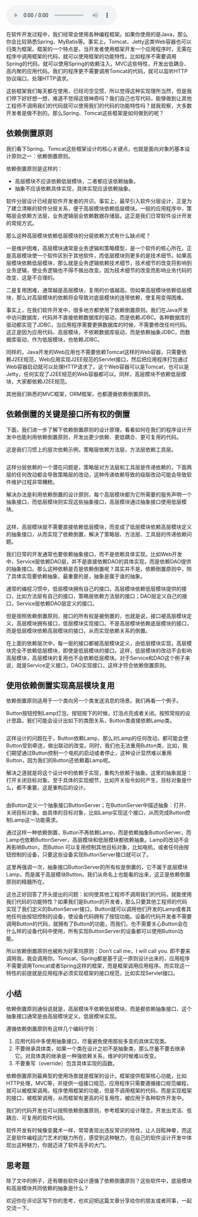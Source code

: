 <audio title="12 _ 软件设计的依赖倒置原则：如何不依赖代码却可以复用它的功能？" src="https://static001.geekbang.org/resource/audio/57/39/57148bc5e94de243c9f0a02f604a2239.mp3" controls="controls"></audio> 
<p>在软件开发过程中，我们经常会使用各种编程框架。如果你使用的是Java，那么你会比较熟悉Spring、MyBatis等。事实上，Tomcat、Jetty这类Web容器也可以归类为框架。框架的一个特点是，当开发者使用框架开发一个应用程序时，无需在程序中调用框架的代码，就可以使用框架的功能特性。比如程序不需要调用Spring的代码，就可以使用Spring的依赖注入，MVC这些特性，开发出低耦合、高内聚的应用代码。我们的程序更不需要调用Tomcat的代码，就可以监听HTTP协议端口，处理HTTP请求。</p><p>这些框架我们每天都在使用，已经司空见惯，所以觉得这种实现理所当然，但是我们停下好好想一想，难道不觉得这很神奇吗？我们自己也写代码，能够做到让其他工程师不调用我们的代码就可以使用我们的代码的功能特性吗？就我观察，大多数开发者是做不到的。那么Spring、Tomcat这些框架是如何做到的呢？</p><h2>依赖倒置原则</h2><p>我们看下Spring、Tomcat这些框架设计的核心关键点，也就是面向对象的基本设计原则之一：依赖倒置原则。</p><p>依赖倒置原则是这样的：</p><ul>
<li>高层模块不应该依赖低层模块，二者都应该依赖抽象。</li>
<li>抽象不应该依赖具体实现，具体实现应该依赖抽象。</li>
</ul><!-- [[[read_end]]] --><p>软件分层设计已经是软件开发者的共识。事实上，最早引入软件分层设计，正是为了建立清晰的软件分层关系，便于高层模块依赖低层模块。一般的应用程序中，策略层会依赖方法层，业务逻辑层会依赖数据存储层。这正是我们日常软件设计开发的常规方式。</p><p>那么这种高层模块依赖低层模块的分层依赖方式有什么缺点呢？</p><p>一是维护困难，高层模块通常是业务逻辑和策略模型，是一个软件的核心所在。正是高层模块使一个软件区别于其他软件，而低层模块则更多的是技术细节。如果高层模块依赖低层模块，那么就是业务逻辑依赖技术细节，技术细节的改变将影响到业务逻辑，使业务逻辑也不得不做出改变。因为技术细节的改变而影响业务代码的改变，这是不合理的。</p><p>二是复用困难，通常越是高层模块，复用的价值越高。但如果高层模块依赖低层模块，那么对高层模块的依赖将会导致对底层模块的连带依赖，使复用变得困难。</p><p>事实上，在我们软件开发中，很多地方都使用了依赖倒置原则。我们在Java开发中访问数据库，代码并不直接依赖数据库的驱动，而是依赖JDBC。各种数据库的驱动都实现了JDBC，当应用程序需要更换数据库的时候，不需要修改任何代码。这正是因为应用代码，高层模块，不依赖数据库驱动，而是依赖抽象JDBC，而数据库驱动，作为低层模块，也依赖JDBC。</p><p>同样的，Java开发的Web应用也不需要依赖Tomcat这样的Web容器，只需要依赖J2EE规范，Web应用实现J2EE规范的Servlet接口，然后把应用程序打包通过Web容器启动就可以处理HTTP请求了。这个Web容器可以是Tomcat，也可以是Jetty，任何实现了J2EE规范的Web容器都可以。同样，高层模块不依赖低层模块，大家都依赖J2EE规范。</p><p>其他我们熟悉的MVC框架，ORM框架，也都遵循依赖倒置原则。</p><h2>依赖倒置的关键是接口所有权的倒置</h2><p>下面，我们进一步了解下依赖倒置原则的设计原理，看看如何在我们的程序设计开发中也能利用依赖倒置原则，开发出更少依赖、更低耦合、更可复用的代码。</p><p>这是我们习惯上的层次依赖示例，策略层依赖方法层，方法层依赖工具层。</p><p><img src="https://static001.geekbang.org/resource/image/46/df/4642c03ba5b5f36baac550326e0943df.png" alt=""></p><p>这样分层依赖的一个潜在问题是，策略层对方法层和工具层是传递依赖的，下面两层的任何改动都会导致策略层的改动，这种传递依赖导致的级联改动可能会导致软件维护过程非常糟糕。</p><p>解决办法是利用依赖倒置的设计原则，每个高层模块都为它所需要的服务声明一个抽象接口，而低层模块则实现这些抽象接口，高层模块通过抽象接口使用低层模块。</p><p><img src="https://static001.geekbang.org/resource/image/80/7e/80d012cfab510eb1d4e7a57ab2f6277e.png" alt=""></p><p>这样，高层模块就不需要直接依赖低层模块，而变成了低层模块依赖高层模块定义的抽象接口，从而实现了依赖倒置，解决了策略层、方法层、工具层的传递依赖问题。</p><p>我们日常的开发通常也要依赖抽象接口，而不是依赖具体实现。比如Web开发中，Service层依赖DAO层，并不是直接依赖DAO的具体实现，而是依赖DAO提供的抽象接口。那么这种依赖是否是依赖倒置呢？其实并不是，依赖倒置原则中，除了具体实现要依赖抽象，最重要的是，抽象是属于谁的抽象。</p><p>通常的编程习惯中，低层模块拥有自己的接口，高层模块依赖低层模块提供的接口，比如方法层有自己的接口，策略层依赖方法层的接口；DAO层定义自己的接口，Service层依赖DAO层定义的接口。</p><p>但是按照依赖倒置原则，接口的所有权是被倒置的，也就是说，接口被高层模块定义，高层模块拥有接口，低层模块实现接口。不是高层模块依赖底层模块的接口，而是低层模块依赖高层模块的接口，从而实现依赖关系的倒置。</p><p>在上面的依赖层次中，每一层的接口都被高层模块定义，由低层模块实现，高层模块完全不依赖低层模块，即使是低层模块的接口。这样，低层模块的改动不会影响高层模块，高层模块的复用也不会依赖低层模块。对于Service和DAO这个例子来说，就是Service定义接口，DAO实现接口，这样才符合依赖倒置原则。</p><h2>使用依赖倒置实现高层模块复用</h2><p>依赖倒置原则适用于一个类向另一个类发送消息的场景。我们再看一个例子。</p><p>Button按钮控制Lamp灯泡，按钮按下的时候，灯泡点亮或者关闭。按照常规的设计思路，我们可能会设计出如下的类图关系，Button类直接依赖Lamp类。</p><p><img src="https://static001.geekbang.org/resource/image/bd/2a/bd66b7500645cff489244fb6b1a85a2a.png" alt=""></p><p>这样设计的问题在于，Button依赖Lamp，那么对Lamp的任何改动，都可能会使Button受到牵连，做出联动的改变。同时，我们也无法重用Button类，比如，我们期望通过Button控制一个电机的启动或者停止，这种设计显然难以重用Button，因为我们的Button还依赖着Lamp呢。</p><p>解决之道就是将这个设计中的依赖于实现，重构为依赖于抽象。这里的抽象就是：打开关闭目标对象。至于具体的实现细节，比如开关指令如何产生，目标对象是什么，都不重要。这是重构后的设计。</p><p><img src="https://static001.geekbang.org/resource/image/48/06/48774cef9ca8ee0a44797c4482820b06.png" alt=""></p><p>由Button定义一个抽象接口ButtonServer；在ButtonServer中描述抽象：打开、关闭目标对象。由具体的目标对象，比如Lamp实现这个接口，从而完成Button控制Lamp这一功能需求。</p><p>通过这样一种依赖倒置，Button不再依赖Lamp，而是依赖抽象ButtonServer，而Lamp也依赖ButtonServer，高层模块和低层模块都依赖抽象。Lamp的改动不会再影响Button，而Button 可以复用控制其他目标对象，比如电机，或者任何由按钮控制的设备，只要这些设备实现ButtonServer接口就可以了。</p><p>这里再强调一次，抽象接口ButtonServer的所有权是倒置的，它不属于底层模块Lamp，而是属于高层模块Button。我们从命名上也能看的出来，这正是依赖倒置原则的精髓所在。</p><p>这也正好回答了开头提出的问题：如何使其他工程师不调用我们的代码，就能使用我们代码的功能特性？如果我们是Button的开发者，那么只要其他工程师的代码实现了我们定义的ButtonServer接口，Button就可以调用他们开发的Lamp或者其他任何由按钮控制的设备，使设备代码拥有了按钮功能。设备的代码开发者不需要调用Button的代码，就拥有了Button的功能，而我们，也不需要关心Button会在什么样的设备代码中使用，所有实现ButtonServer的设备都可以使用Button功能。</p><p>所以依赖倒置原则也被称为好莱坞原则：Don’t call me，I will call you. 即不要来调用我，我会调用你。Tomcat、Spring都是基于这一原则设计出来的，应用程序不需要调用Tomcat或者Spring这样的框架，而是框架调用应用程序。而实现这一特性的前提就是应用程序必须实现框架的接口规范，比如实现Servlet接口。</p><h2>小结</h2><p>依赖倒置原则通俗说就是，高层模块不依赖低层模块，而是都依赖抽象接口，这个抽象接口通常是由高层模块定义，低层模块实现。</p><p>遵循依赖倒置原则有这样几个编码守则：</p><ol>
<li>应用代码中多使用抽象接口，尽量避免使用那些多变的具体实现类。</li>
<li>不要继承具体类，如果一个类在设计之初不是抽象类，那么尽量不要去继承它。对具体类的继承是一种强依赖关系，维护的时候难以改变。</li>
<li>不要重写（override）包含具体实现的函数。</li>
</ol><p>依赖倒置原则最典型的使用场景就是框架的设计。框架提供框架核心功能，比如HTTP处理，MVC等，并提供一组接口规范，应用程序只需要遵循接口规范编程，就可以被框架调用。程序使用框架的功能，但是不调用框架的代码，而是实现框架的接口，被框架调用，从而框架有更高的可复用性，被应用于各种软件开发中。</p><p>我们的代码开发也可以按照依赖倒置原则，参考框架的设计理念，开发出灵活、低耦合、可复用的软件代码。</p><p>软件开发有时候像变魔术一样，常常表现出违反常识的特性，让人目眩神晕，而这正是软件编程这门艺术的魅力所在，感受到这种魅力，在自己的软件设计开发中体现出这种魅力，你就迈进了软件高手的大门。</p><h2>思考题</h2><p>除了文中的例子，还有哪些软件设计遵循了依赖倒置原则？这些软件中，底层模块和高层模块共同依赖的抽象是什么？</p><p>欢迎你在评论区写下你的思考，也欢迎把这篇文章分享给你的朋友或者同事，一起交流一下。</p>